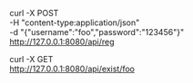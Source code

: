 curl -X POST \
-H "content-type:application/json" \
-d "{\"username\":\"foo\",\"password\":\"123456\"}" \
http://127.0.0.1:8080/api/reg


curl -X GET \
http://127.0.0.1:8080/api/exist/foo


